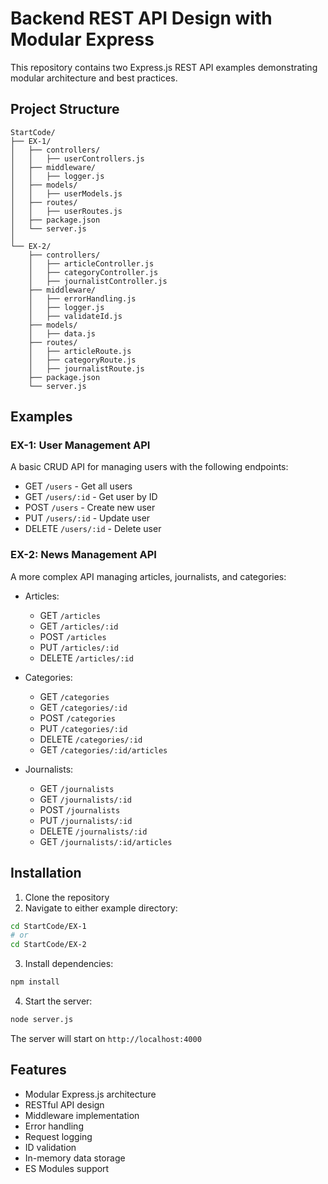 # Backend REST API Design with Modular Express

This repository contains two Express.js REST API examples demonstrating modular architecture and best practices.

## Project Structure

```
StartCode/
├── EX-1/                 
│   ├── controllers/  
│   │   ├── userControllers.js    
│   ├── middleware/    
│   │   ├── logger.js
│   ├── models/       
│   │   ├── userModels.js
│   ├── routes/   
│   │   ├── userRoutes.js   
│   ├── package.json     
│   └── server.js        
│
└── EX-2/                 
    ├── controllers/
    │   ├── articleController.js
    │   ├── categoryController.js
    │   ├── journalistController.js
    ├── middleware/  
    │   ├── errorHandling.js
    │   ├── logger.js
    │   ├── validateId.js    
    ├── models/    
    │   ├── data.js      
    ├── routes/   
    │   ├── articleRoute.js
    │   ├── categoryRoute.js
    │   ├── journalistRoute.js      
    ├── package.json     
    └── server.js

```

## Examples

### EX-1: User Management API

A basic CRUD API for managing users with the following endpoints:

- GET `/users` - Get all users
- GET `/users/:id` - Get user by ID
- POST `/users` - Create new user
- PUT `/users/:id` - Update user
- DELETE `/users/:id` - Delete user

### EX-2: News Management API

A more complex API managing articles, journalists, and categories:

- Articles:
  - GET `/articles`
  - GET `/articles/:id`
  - POST `/articles`
  - PUT `/articles/:id`
  - DELETE `/articles/:id`

- Categories:
  - GET `/categories`
  - GET `/categories/:id`
  - POST `/categories`
  - PUT `/categories/:id`
  - DELETE `/categories/:id`
  - GET `/categories/:id/articles`

- Journalists:
  - GET `/journalists`
  - GET `/journalists/:id`
  - POST `/journalists`
  - PUT `/journalists/:id`
  - DELETE `/journalists/:id`
  - GET `/journalists/:id/articles`

## Installation

1. Clone the repository
2. Navigate to either example directory:
```sh
cd StartCode/EX-1
# or
cd StartCode/EX-2
```
3. Install dependencies:
```sh
npm install
```
4. Start the server:
```sh
node server.js
```

The server will start on `http://localhost:4000`

## Features

- Modular Express.js architecture
- RESTful API design
- Middleware implementation
- Error handling
- Request logging
- ID validation
- In-memory data storage
- ES Modules support